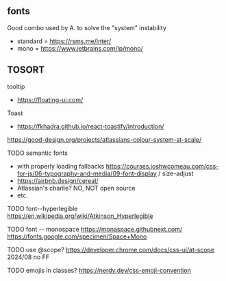 




## fonts

Good combo used by A. to solve the "system" instability
* standard = https://rsms.me/inter/
* mono = https://www.jetbrains.com/lp/mono/



## TOSORT

tooltip
* https://floating-ui.com/

Toast
* https://fkhadra.github.io/react-toastify/introduction/


https://good-design.org/projects/atlassians-colour-system-at-scale/


TODO semantic fonts
- with properly loading fallbacks https://courses.joshwcomeau.com/css-for-js/06-typography-and-media/09-font-display / size-adjust
- https://airbnb.design/cereal/
- Atlassian's charlie? NO, NOT open source
- etc.

TODO font--hyperlegible  https://en.wikipedia.org/wiki/Atkinson_Hyperlegible

TODO font -- monospace https://monaspace.githubnext.com/ https://fonts.google.com/specimen/Space+Mono



TODO use @scope? https://developer.chrome.com/docs/css-ui/at-scope 2024/08 no FF

TODO emojis in classes? https://nerdy.dev/css-emoji-convention
